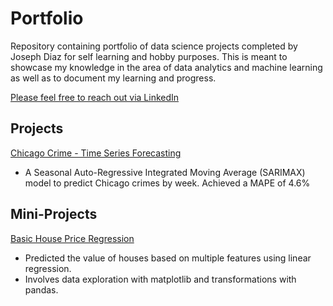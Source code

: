 # Portfolio

Repository containing portfolio of data science projects completed by Joseph Diaz for self learning and hobby purposes.
This is meant to showcase my knowledge in the area of data analytics and machine learning as well as to document my learning
and progress.

[Please feel free to reach out via LinkedIn](https://www.linkedin.com/in/jsphdiaz/)

## Projects

[Chicago Crime - Time Series Forecasting](https://nbviewer.jupyter.org/github/jsphdiaz/Portfolio/blob/master/Portfolio/Time%20Series%20-%20Chicago%20Crime/Chicago%20Crime%20Forecasting.ipynb)
  - A Seasonal Auto-Regressive Integrated Moving Average (SARIMAX) model to predict Chicago crimes by week. Achieved a MAPE of 4.6%
 

## Mini-Projects
[Basic House Price Regression](https://github.com/jsphdiaz/Portfolio/blob/master/Portfolio/mini_projects/House%20Prices/Housing%20Price%20Linear%20Regression.ipynb)
  - Predicted the value of houses based on multiple features using linear regression.
  - Involves data exploration with matplotlib and transformations with pandas.
